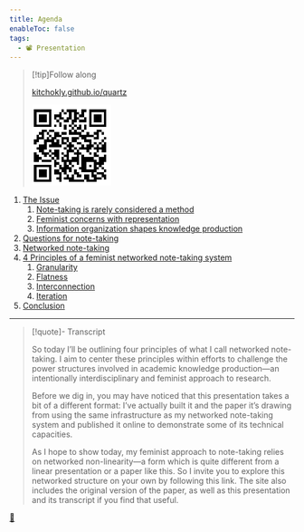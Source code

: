 ```yaml
---
title: Agenda
enableToc: false
tags:
  - 📽️ Presentation
---
```



 > 
 > \[!tip\]Follow along
 > 
 > [kitchokly.github.io/quartz](https://kitchokly.github.io/quartz/) 
 > 
 > ![Screenshot 2023-04-12 at 16.12.29.png](Screenshot%202023-04-12%20at%2016.12.29.png)

1. [The Issue](!3%20Note-taking%20is%20rarely%20considered%20a%20method.md)
   1. [Note-taking is rarely considered a method](!3%20Note-taking%20is%20rarely%20considered%20a%20method.md)
   1. [Feminist concerns with representation](!4%20Feminist%20concerns%20with%20representation.md)
   1. [Information organization shapes knowledge production](!5%20Information%20organization%20shapes%20knowledge%20production.md)
1. [Questions for note-taking](!6%20Questions%20for%20note-taking.md)
1. [Networked note-taking](!7%20Networked%20note-taking.md)
1. [4 Principles of a feminist networked note-taking system](!8%204%20Principles%20of%20a%20feminist%20networked%20note-taking%20system.md)
   1. [Granularity](!8a%20Granularity.md)
   1. [Flatness](!8b%20Flatness.md)
   1. [Interconnection](!8c%20Interconnection.md)
   1. [Iteration](!8d%20Iteration.md)
1. [Conclusion](!9%20Conclusion.md)

---

 > 
 > \[!quote\]- Transcript
 > 
 > So today I’ll be outlining four principles of what I call networked note-taking. I aim to center these principles within efforts to challenge the power structures involved in academic knowledge production—an intentionally interdisciplinary and feminist approach to research.
 > 
 > Before we dig in, you may have noticed that this presentation takes a bit of a different format: I’ve actually built it and the paper it’s drawing from using the same infrastructure as my networked note-taking system and published it online to demonstrate some of its technical capacities.
 > 
 > As I hope to show today, my feminist approach to note-taking relies on networked non-linearity—a form which is quite different from a linear presentation or a paper like this. So I invite you to explore this networked structure on your own by following this link. The site also includes the original version of the paper, as well as this presentation and its transcript if you find that useful.

[📖](@1%20Developing%20a%20feminist%20note-taking%20system.md)
